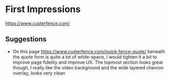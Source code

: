 # First Impressions 

https://www.custerfence.com/

## Suggestions 

- On this page https://www.custerfence.com/quick-fence-quote/ beneath the quote form is quite a lot of white-space, I would tighten it a bit to improve page fidelity and improve UX. The topmost section looks great though, I really like the video background and the wide layered chevron overlay, looks very clean    